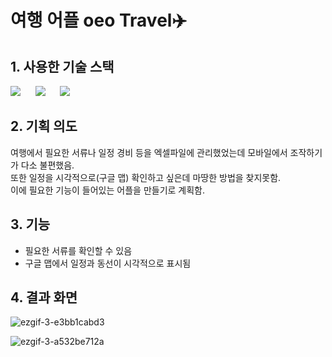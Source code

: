 # 여행 어플 oeo Travel✈️
## 1. 사용한 기술 스택
<img src="https://img.shields.io/badge/React native-00ffff?style=for-the-badge&logo=React&logoColor=white">&nbsp; &nbsp; &nbsp; <img src="https://img.shields.io/badge/Google Maps-4285F4?style=for-the-badge&logo=Google Maps&logoColor=white">&nbsp; &nbsp; &nbsp; <img src="https://img.shields.io/badge/Styled components-DB7093?style=for-the-badge&logo=Styled-components&logoColor=white">

## 2. 기획 의도
여행에서 필요한 서류나 일정 경비 등을 엑셀파일에 관리했었는데 모바일에서 조작하기가 다소 불편했음.<br> 
또한 일정을 시각적으로(구글 맵) 확인하고 싶은데 마땅한 방법을 찾지못함.<br>
이에 필요한 기능이 들어있는 어플을 만들기로 계획함.

## 3. 기능
- 필요한 서류를 확인할 수 있음
- 구글 맵에서 일정과 동선이 시각적으로 표시됨

## 4. 결과 화면

![ezgif-3-e3bb1cabd3](https://user-images.githubusercontent.com/95525638/217770033-d2d7702a-5f46-40c0-a820-2c4b885dd088.gif)

![ezgif-3-a532be712a](https://user-images.githubusercontent.com/95525638/217770906-99cb4f3a-6010-45a9-801e-1b545bf4b617.gif)
